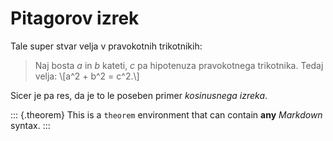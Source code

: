 # Pitagorov izrek

Tale super stvar velja v pravokotnih trikotnikih:

> Naj bosta $a$ in $b$ kateti, $c$ pa hipotenuza pravokotnega trikotnika. Tedaj velja:
> \\[a^2 + b^2 = c^2.\\]

Sicer je pa res, da je to le poseben primer _kosinusnega izreka_.

::: {.theorem}
This is a `theorem` environment that can contain **any**
_Markdown_ syntax.
:::
